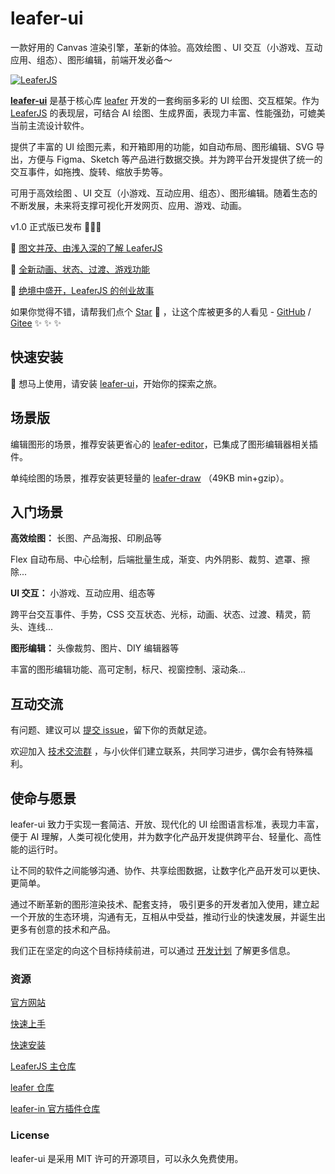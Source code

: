 # leafer-ui

一款好用的 Canvas 渲染引擎，革新的体验。高效绘图 、UI 交互（小游戏、互动应用、组态）、图形编辑，前端开发必备～

[![LeaferJS](https://www.leaferjs.com/image/leaferjs.jpg)](https://www.leaferjs.com)

[**leafer-ui**](https://leaferjs.com/ui/guide/install/ui/start.html) 是基于核心库 [leafer](https://github.com/leaferjs/leafer) 开发的一套绚丽多彩的 UI 绘图、交互框架。作为[LeaferJS](https://www.leaferjs.com) 的表现层，可结合 AI 绘图、生成界面，表现力丰富、性能强劲，可媲美当前主流设计软件。

提供了丰富的 UI 绘图元素，和开箱即用的功能，如自动布局、图形编辑、SVG 导出，方便与 Figma、Sketch 等产品进行数据交换。并为跨平台开发提供了统一的交互事件，如拖拽、旋转、缩放手势等。

可用于高效绘图 、UI 交互（小游戏、互动应用、组态）、图形编辑。随着生态的不断发展，未来将支撑可视化开发网页、应用、游戏、动画。

v1.0 正式版已发布 🎉🎉🎉

📗 [图文并茂、由浅入深的了解 LeaferJS](https://leaferjs.com/ui/blog/2024-07-09.html)

📙 [全新动画、状态、过渡、游戏功能](https://leaferjs.com/ui/blog/2024-09-20.html)

📘 [绝境中盛开，LeaferJS 的创业故事](https://leaferjs.com/ui/blog/2024-04-08.html)

如果你觉得不错，请帮我们点个 [Star](https://github.com/leaferjs/leafer-ui) 🌟 ，让这个库被更多的人看见 - [GitHub](https://github.com/leaferjs/leafer-ui) / [Gitee](https://gitee.com/leaferjs/ui) ✨ ✨ ✨

## 快速安装

🚀 想马上使用，请安装 [leafer-ui](https://leaferjs.com/ui/guide/install/ui/start.html)，开始你的探索之旅。

## 场景版

编辑图形的场景，推荐安装更省心的 [leafer-editor](https://leaferjs.com/ui/guide/install/editor/start.html)，已集成了图形编辑器相关插件。

单纯绘图的场景，推荐安装更轻量的 [leafer-draw](https://leaferjs.com/ui/guide/type/draw/start.html) （49KB min+gzip）。

## 入门场景

**高效绘图：** 长图、产品海报、印刷品等

Flex 自动布局、中心绘制，后端批量生成，渐变、内外阴影、裁剪、遮罩、擦除...

**UI 交互：** 小游戏、互动应用、组态等

跨平台交互事件、手势，CSS 交互状态、光标，动画、状态、过渡、精灵，箭头、连线...

**图形编辑：** 头像裁剪、图片、DIY 编辑器等

丰富的图形编辑功能、高可定制，标尺、视窗控制、滚动条...

## 互动交流

有问题、建议可以 [提交 issue](https://github.com/leaferjs/leafer-ui/issues)，留下你的贡献足迹。

欢迎加入 [技术交流群](https://leaferjs.com/#contact) ，与小伙伴们建立联系，共同学习进步，偶尔会有特殊福利。

## 使命与愿景

leafer-ui 致力于实现一套简洁、开放、现代化的 UI 绘图语言标准，表现力丰富，便于 AI 理解，人类可视化使用，并为数字化产品开发提供跨平台、轻量化、高性能的运行时。

让不同的软件之间能够沟通、协作、共享绘图数据，让数字化产品开发可以更快、更简单。

通过不断革新的图形渲染技术、配套支持， 吸引更多的开发者加入使用，建立起一个开放的生态环境，沟通有无，互相从中受益，推动行业的快速发展，并诞生出更多有创意的技术和产品。

我们正在坚定的向这个目标持续前进，可以通过 [开发计划](https://www.leaferjs.com/ui/plan/) 了解更多信息。

### 资源

[官方网站](https://www.leaferjs.com)

[快速上手](https://www.leaferjs.com/ui/guide)

[快速安装](https://www.leaferjs.com/ui/guide/start.html)

[LeaferJS 主仓库](https://github.com/leaferjs/LeaferJS)

[leafer 仓库](https://github.com/leaferjs/leafer)

[leafer-in 官方插件仓库](https://github.com/leaferjs/leafer-in)

### License

leafer-ui 是采用 MIT 许可的开源项目，可以永久免费使用。
